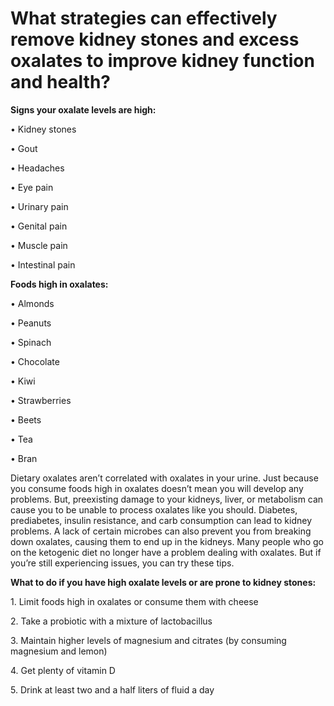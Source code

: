# What strategies can effectively remove kidney stones and excess oxalates to improve kidney function and health?

**Signs your oxalate levels are high:**

• Kidney stones

• Gout

• Headaches

• Eye pain

• Urinary pain

• Genital pain

• Muscle pain

• Intestinal pain

**Foods high in oxalates:**

• Almonds

• Peanuts

• Spinach

• Chocolate

• Kiwi

• Strawberries

• Beets

• Tea

• Bran

Dietary oxalates aren’t correlated with oxalates in your urine. Just because you consume foods high in oxalates doesn’t mean you will develop any problems. But, preexisting damage to your kidneys, liver, or metabolism can cause you to be unable to process oxalates like you should. Diabetes, prediabetes, insulin resistance, and carb consumption can lead to kidney problems. A lack of certain microbes can also prevent you from breaking down oxalates, causing them to end up in the kidneys. Many people who go on the ketogenic diet no longer have a problem dealing with oxalates. But if you’re still experiencing issues, you can try these tips.

**What to do if you have high oxalate levels or are prone to kidney stones:**

1\. Limit foods high in oxalates or consume them with cheese

2\. Take a probiotic with a mixture of lactobacillus

3\. Maintain higher levels of magnesium and citrates (by consuming magnesium and lemon)

4\. Get plenty of vitamin D

5\. Drink at least two and a half liters of fluid a day